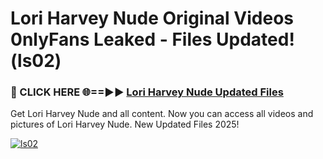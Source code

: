 # Lori Harvey Nude Original Videos 0nlyFans Leaked - Files Updated! (ls02)

<h3>🔴 CLICK HERE 🌐==►► <a href="https://tinyurl.com/yc6ubb5a" rel="nofollow">Lori Harvey Nude Updated Files</a></h3>

Get Lori Harvey Nude and all content. Now you can access all videos and pictures of Lori Harvey Nude. New Updated Files 2025!

[![ls02](https://i.imgur.com/7eu0CRL.gif)](https://tinyurl.com/yc6ubb5a)
